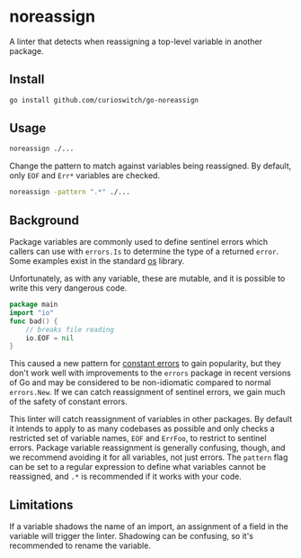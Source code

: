 # noreassign

A linter that detects when reassigning a top-level variable in another package.

## Install

```bash
go install github.com/curioswitch/go-noreassign
```

## Usage

```bash
noreassign ./...
```

Change the pattern to match against variables being reassigned. By default, only `EOF` and `Err*` variables are checked.

```bash
noreassign -pattern ".*" ./...
```

## Background

Package variables are commonly used to define sentinel errors which callers can use with `errors.Is` to determine the
type of a returned `error`. Some examples exist in the standard [os](https://pkg.go.dev/os#pkg-variables) library.

Unfortunately, as with any variable, these are mutable, and it is possible to write this very dangerous code.

```go
package main
import "io"
func bad() {
	// breaks file reading
	io.EOF = nil
}
```

This caused a new pattern for [constant errors](https://dave.cheney.net/2016/04/07/constant-errors)
to gain popularity, but they don't work well with improvements to the `errors` package in recent versions of Go and may
be considered to be non-idiomatic compared to normal `errors.New`. If we can catch reassignment of sentinel errors, we
gain much of the safety of constant errors.

This linter will catch reassignment of variables in other packages. By default it intends to apply to as many codebases
as possible and only checks a restricted set of variable names, `EOF` and `ErrFoo`, to restrict to sentinel errors. 
Package variable reassignment is generally confusing, though, and we recommend avoiding it for all variables, not just errors.
The `pattern` flag can be set to a regular expression to define what variables cannot be reassigned, and `.*` is 
recommended if it works with your code.

## Limitations

If a variable shadows the name of an import, an assignment of a field in the variable will trigger the linter. Shadowing
can be confusing, so it's recommended to rename the variable.
